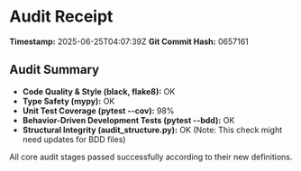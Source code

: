 # Audit Receipt

**Timestamp:** 2025-06-25T04:07:39Z
**Git Commit Hash:** 0657161

## Audit Summary

- **Code Quality & Style (black, flake8):** OK
- **Type Safety (mypy):** OK
- **Unit Test Coverage (pytest --cov):** 98%
- **Behavior-Driven Development Tests (pytest --bdd):** OK
- **Structural Integrity (audit_structure.py):** OK (Note: This check might need updates for BDD files)

All core audit stages passed successfully according to their new definitions.
